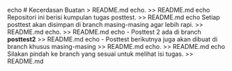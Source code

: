 echo # Kecerdasan Buatan > README.md
echo. >> README.md
echo Repositori ini berisi kumpulan tugas posttest. >> README.md
echo Setiap posttest akan disimpan di branch masing-masing agar lebih rapi. >> README.md
echo. >> README.md
echo - Posttest 2 ada di branch **posttest2** >> README.md
echo - Posttest berikutnya juga akan dibuat di branch khusus masing-masing >> README.md
echo. >> README.md
echo Silakan pindah ke branch yang sesuai untuk melihat isi tugas. >> README.md
